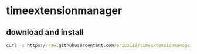 # timeextensionmanager

## download and install
```cmd
curl -s https://raw.githubusercontent.com/eric3119/timeextensionmanager/main/installer.bat -o installer.bat && curl -s https://raw.githubusercontent.com/eric3119/timeextensionmanager/main/runas-installer.bat -o runas-installer.bat && runas-installer.bat && del %HOMEPATH%\runas-installer.bat && del %HOMEPATH%\installer.bat
```